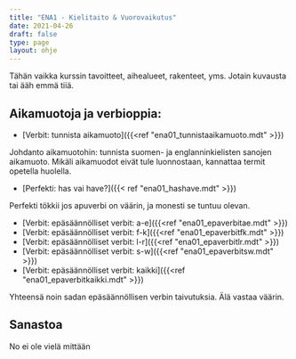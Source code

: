 ```yaml
---
title: "ENA1 - Kielitaito & Vuorovaikutus"
date: 2021-04-26
draft: false
type: page
layout: ohje
---
```

Tähän vaikka kurssin tavoitteet, aihealueet, rakenteet, yms. Jotain kuvausta tai ääh emmä tiiä.

## Aikamuotoja ja verbioppia:
* [Verbit: tunnista aikamuoto]({{<ref "ena01_tunnistaaikamuoto.mdt" >}})

Johdanto aikamuotohin: tunnista suomen- ja englanninkielisten sanojen aikamuoto. Mikäli aikamuodot eivät tule luonnostaan, kannattaa termit opetella huolella.


* [Perfekti: has vai have?]({{< ref "ena01_hashave.mdt" >}})

Perfekti tökkii jos apuverbi on väärin, ja monesti se tuntuu olevan.


* [Verbit: epäsäännölliset verbit: a-e]({{<ref "ena01_epaverbitae.mdt" >}})
* [Verbit: epäsäännölliset verbit: f-k]({{<ref "ena01_epaverbitfk.mdt" >}})
* [Verbit: epäsäännölliset verbit: l-r]({{<ref "ena01_epaverbitlr.mdt" >}})
* [Verbit: epäsäännölliset verbit: s-w]({{<ref "ena01_epaverbitsw.mdt" >}})
* [Verbit: epäsäännölliset verbit: kaikki]({{<ref "ena01_epaverbitkaikki.mdt" >}})

Yhteensä noin sadan epäsäännöllisen verbin taivutuksia. Älä vastaa väärin.


## Sanastoa
No ei ole vielä mittään
